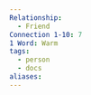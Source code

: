 ```yaml
---
Relationship:
  - Friend
Connection 1-10: 7
1 Word: Warm
tags:
  - person
  - docs
aliases:
---
```

